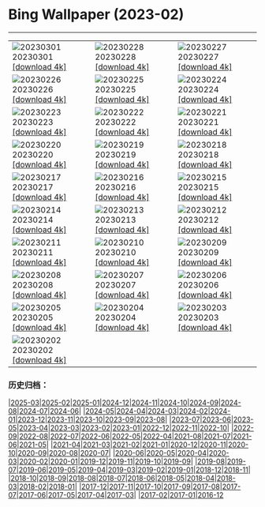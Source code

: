# Bing Wallpaper (2023-02)
**************

<table><tr><td><img class="wallpaper" src="https://www.bing.com/th?id=OHR.SanMartinoVillage_EN-IN2402786658_1920x1080.jpg" alt="20230301"> 20230301 <a href="https://www.bing.com/th?id=OHR.SanMartinoVillage_EN-IN2402786658_UHD.jpg">[download 4k]</a></td><td><img class="wallpaper" src="https://www.bing.com/th?id=OHR.AtraniAmalfi_EN-IN2291116818_1920x1080.jpg" alt="20230228"> 20230228 <a href="https://www.bing.com/th?id=OHR.AtraniAmalfi_EN-IN2291116818_UHD.jpg">[download 4k]</a></td><td><img class="wallpaper" src="https://www.bing.com/th?id=OHR.PolarBearFrost_EN-IN2230168012_1920x1080.jpg" alt="20230227"> 20230227 <a href="https://www.bing.com/th?id=OHR.PolarBearFrost_EN-IN2230168012_UHD.jpg">[download 4k]</a></td></tr><tr><td><img class="wallpaper" src="https://www.bing.com/th?id=OHR.CanopyPeru_EN-IN2161879762_1920x1080.jpg" alt="20230226"> 20230226 <a href="https://www.bing.com/th?id=OHR.CanopyPeru_EN-IN2161879762_UHD.jpg">[download 4k]</a></td><td><img class="wallpaper" src="https://www.bing.com/th?id=OHR.BryceAnniv_EN-IN2070948821_1920x1080.jpg" alt="20230225"> 20230225 <a href="https://www.bing.com/th?id=OHR.BryceAnniv_EN-IN2070948821_UHD.jpg">[download 4k]</a></td><td><img class="wallpaper" src="https://www.bing.com/th?id=OHR.RichmondParkDuck_EN-IN4393298463_1920x1080.jpg" alt="20230224"> 20230224 <a href="https://www.bing.com/th?id=OHR.RichmondParkDuck_EN-IN4393298463_UHD.jpg">[download 4k]</a></td></tr><tr><td><img class="wallpaper" src="https://www.bing.com/th?id=OHR.ParisWinter_EN-IN2809559115_1920x1080.jpg" alt="20230223"> 20230223 <a href="https://www.bing.com/th?id=OHR.ParisWinter_EN-IN2809559115_UHD.jpg">[download 4k]</a></td><td><img class="wallpaper" src="https://www.bing.com/th?id=OHR.GlassOctopus_EN-IN5956583508_1920x1080.jpg" alt="20230222"> 20230222 <a href="https://www.bing.com/th?id=OHR.GlassOctopus_EN-IN5956583508_UHD.jpg">[download 4k]</a></td><td><img class="wallpaper" src="https://www.bing.com/th?id=OHR.MardiGrasNOLA_EN-IN2690617612_1920x1080.jpg" alt="20230221"> 20230221 <a href="https://www.bing.com/th?id=OHR.MardiGrasNOLA_EN-IN2690617612_UHD.jpg">[download 4k]</a></td></tr><tr><td><img class="wallpaper" src="https://www.bing.com/th?id=OHR.WinterberryBush_EN-IN5907653699_1920x1080.jpg" alt="20230220"> 20230220 <a href="https://www.bing.com/th?id=OHR.WinterberryBush_EN-IN5907653699_UHD.jpg">[download 4k]</a></td><td><img class="wallpaper" src="https://www.bing.com/th?id=OHR.MauiWhale_EN-IN2520219218_1920x1080.jpg" alt="20230219"> 20230219 <a href="https://www.bing.com/th?id=OHR.MauiWhale_EN-IN2520219218_UHD.jpg">[download 4k]</a></td><td><img class="wallpaper" src="https://www.bing.com/th?id=OHR.EbenIceCave_EN-IN9031390028_1920x1080.jpg" alt="20230218"> 20230218 <a href="https://www.bing.com/th?id=OHR.EbenIceCave_EN-IN9031390028_UHD.jpg">[download 4k]</a></td></tr><tr><td><img class="wallpaper" src="https://www.bing.com/th?id=OHR.BirdcountAllen_EN-IN8909281826_1920x1080.jpg" alt="20230217"> 20230217 <a href="https://www.bing.com/th?id=OHR.BirdcountAllen_EN-IN8909281826_UHD.jpg">[download 4k]</a></td><td><img class="wallpaper" src="https://www.bing.com/th?id=OHR.FireFallYosemite_EN-IN8755954211_1920x1080.jpg" alt="20230216"> 20230216 <a href="https://www.bing.com/th?id=OHR.FireFallYosemite_EN-IN8755954211_UHD.jpg">[download 4k]</a></td><td><img class="wallpaper" src="https://www.bing.com/th?id=OHR.HippoDayChobe_EN-IN8522077079_1920x1080.jpg" alt="20230215"> 20230215 <a href="https://www.bing.com/th?id=OHR.HippoDayChobe_EN-IN8522077079_UHD.jpg">[download 4k]</a></td></tr><tr><td><img class="wallpaper" src="https://www.bing.com/th?id=OHR.OtaruIgloo_EN-IN8409373034_1920x1080.jpg" alt="20230214"> 20230214 <a href="https://www.bing.com/th?id=OHR.OtaruIgloo_EN-IN8409373034_UHD.jpg">[download 4k]</a></td><td><img class="wallpaper" src="https://www.bing.com/th?id=OHR.MoonValley_EN-IN8236419836_1920x1080.jpg" alt="20230213"> 20230213 <a href="https://www.bing.com/th?id=OHR.MoonValley_EN-IN8236419836_UHD.jpg">[download 4k]</a></td><td><img class="wallpaper" src="https://www.bing.com/th?id=OHR.BoobyDarwinDay_EN-IN1374857733_1920x1080.jpg" alt="20230212"> 20230212 <a href="https://www.bing.com/th?id=OHR.BoobyDarwinDay_EN-IN1374857733_UHD.jpg">[download 4k]</a></td></tr><tr><td><img class="wallpaper" src="https://www.bing.com/th?id=OHR.DarkSkiesDV_EN-IN7920040669_1920x1080.jpg" alt="20230211"> 20230211 <a href="https://www.bing.com/th?id=OHR.DarkSkiesDV_EN-IN7920040669_UHD.jpg">[download 4k]</a></td><td><img class="wallpaper" src="https://www.bing.com/th?id=OHR.EpidaurusGreece_EN-IN7766735984_1920x1080.jpg" alt="20230210"> 20230210 <a href="https://www.bing.com/th?id=OHR.EpidaurusGreece_EN-IN7766735984_UHD.jpg">[download 4k]</a></td><td><img class="wallpaper" src="https://www.bing.com/th?id=OHR.LowerAntelopeAZ_EN-IN0938240808_1920x1080.jpg" alt="20230209"> 20230209 <a href="https://www.bing.com/th?id=OHR.LowerAntelopeAZ_EN-IN0938240808_UHD.jpg">[download 4k]</a></td></tr><tr><td><img class="wallpaper" src="https://www.bing.com/th?id=OHR.NorwayRestArea_EN-IN8211082251_1920x1080.jpg" alt="20230208"> 20230208 <a href="https://www.bing.com/th?id=OHR.NorwayRestArea_EN-IN8211082251_UHD.jpg">[download 4k]</a></td><td><img class="wallpaper" src="https://www.bing.com/th?id=OHR.MedievalLabro_EN-IN6496784064_1920x1080.jpg" alt="20230207"> 20230207 <a href="https://www.bing.com/th?id=OHR.MedievalLabro_EN-IN6496784064_UHD.jpg">[download 4k]</a></td><td><img class="wallpaper" src="https://www.bing.com/th?id=OHR.WaitangiFjordlandNP_EN-IN6197153060_1920x1080.jpg" alt="20230206"> 20230206 <a href="https://www.bing.com/th?id=OHR.WaitangiFjordlandNP_EN-IN6197153060_UHD.jpg">[download 4k]</a></td></tr><tr><td><img class="wallpaper" src="https://www.bing.com/th?id=OHR.MonarchPismo_EN-IN4855361445_1920x1080.jpg" alt="20230205"> 20230205 <a href="https://www.bing.com/th?id=OHR.MonarchPismo_EN-IN4855361445_UHD.jpg">[download 4k]</a></td><td><img class="wallpaper" src="https://www.bing.com/th?id=OHR.FeldbergSchnee_EN-IN9827082388_1920x1080.jpg" alt="20230204"> 20230204 <a href="https://www.bing.com/th?id=OHR.FeldbergSchnee_EN-IN9827082388_UHD.jpg">[download 4k]</a></td><td><img class="wallpaper" src="https://www.bing.com/th?id=OHR.QuebecFrontenac_EN-IN1368877806_1920x1080.jpg" alt="20230203"> 20230203 <a href="https://www.bing.com/th?id=OHR.QuebecFrontenac_EN-IN1368877806_UHD.jpg">[download 4k]</a></td></tr><tr><td><img class="wallpaper" src="https://www.bing.com/th?id=OHR.GroundhogThree_EN-IN0846491116_1920x1080.jpg" alt="20230202"> 20230202 <a href="https://www.bing.com/th?id=OHR.GroundhogThree_EN-IN0846491116_UHD.jpg">[download 4k]</a></td><td></td><td></td></tr></table>

### 历史归档：

|[2025-03](/../2025-03/2025-03.md)|[2025-02](/../2025-02/2025-02.md)|[2025-01](/../2025-01/2025-01.md)|[2024-12](/../2024-12/2024-12.md)|[2024-11](/../2024-11/2024-11.md)|[2024-10](/../2024-10/2024-10.md)|[2024-09](/../2024-09/2024-09.md)|[2024-08](/../2024-08/2024-08.md)|[2024-07](/../2024-07/2024-07.md)|[2024-06](/../2024-06/2024-06.md)|
|[2024-05](/../2024-05/2024-05.md)|[2024-04](/../2024-04/2024-04.md)|[2024-03](/../2024-03/2024-03.md)|[2024-02](/../2024-02/2024-02.md)|[2024-01](/../2024-01/2024-01.md)|[2023-12](/../2023-12/2023-12.md)|[2023-11](/../2023-11/2023-11.md)|[2023-10](/../2023-10/2023-10.md)|[2023-09](/../2023-09/2023-09.md)|[2023-08](/../2023-08/2023-08.md)|
|[2023-07](/../2023-07/2023-07.md)|[2023-06](/../2023-06/2023-06.md)|[2023-05](/../2023-05/2023-05.md)|[2023-04](/../2023-04/2023-04.md)|[2023-03](/../2023-03/2023-03.md)|[2023-02](/2023-02.md)|[2023-01](/../2023-01/2023-01.md)|[2022-12](/../2022-12/2022-12.md)|[2022-11](/../2022-11/2022-11.md)|[2022-10](/../2022-10/2022-10.md)|
|[2022-09](/../2022-09/2022-09.md)|[2022-08](/../2022-08/2022-08.md)|[2022-07](/../2022-07/2022-07.md)|[2022-06](/../2022-06/2022-06.md)|[2022-05](/../2022-05/2022-05.md)|[2022-04](/../2022-04/2022-04.md)|[2021-08](/../2021-08/2021-08.md)|[2021-07](/../2021-07/2021-07.md)|[2021-06](/../2021-06/2021-06.md)|[2021-05](/../2021-05/2021-05.md)|
|[2021-04](/../2021-04/2021-04.md)|[2021-03](/../2021-03/2021-03.md)|[2021-02](/../2021-02/2021-02.md)|[2021-01](/../2021-01/2021-01.md)|[2020-12](/../2020-12/2020-12.md)|[2020-11](/../2020-11/2020-11.md)|[2020-10](/../2020-10/2020-10.md)|[2020-09](/../2020-09/2020-09.md)|[2020-08](/../2020-08/2020-08.md)|[2020-07](/../2020-07/2020-07.md)|
|[2020-06](/../2020-06/2020-06.md)|[2020-05](/../2020-05/2020-05.md)|[2020-04](/../2020-04/2020-04.md)|[2020-03](/../2020-03/2020-03.md)|[2020-02](/../2020-02/2020-02.md)|[2020-01](/../2020-01/2020-01.md)|[2019-12](/../2019-12/2019-12.md)|[2019-11](/../2019-11/2019-11.md)|[2019-10](/../2019-10/2019-10.md)|[2019-09](/../2019-09/2019-09.md)|
|[2019-08](/../2019-08/2019-08.md)|[2019-07](/../2019-07/2019-07.md)|[2019-06](/../2019-06/2019-06.md)|[2019-05](/../2019-05/2019-05.md)|[2019-04](/../2019-04/2019-04.md)|[2019-03](/../2019-03/2019-03.md)|[2019-02](/../2019-02/2019-02.md)|[2019-01](/../2019-01/2019-01.md)|[2018-12](/../2018-12/2018-12.md)|[2018-11](/../2018-11/2018-11.md)|
|[2018-10](/../2018-10/2018-10.md)|[2018-09](/../2018-09/2018-09.md)|[2018-08](/../2018-08/2018-08.md)|[2018-07](/../2018-07/2018-07.md)|[2018-06](/../2018-06/2018-06.md)|[2018-05](/../2018-05/2018-05.md)|[2018-04](/../2018-04/2018-04.md)|[2018-03](/../2018-03/2018-03.md)|[2018-02](/../2018-02/2018-02.md)|[2018-01](/../2018-01/2018-01.md)|
|[2017-12](/../2017-12/2017-12.md)|[2017-11](/../2017-11/2017-11.md)|[2017-10](/../2017-10/2017-10.md)|[2017-09](/../2017-09/2017-09.md)|[2017-08](/../2017-08/2017-08.md)|[2017-07](/../2017-07/2017-07.md)|[2017-06](/../2017-06/2017-06.md)|[2017-05](/../2017-05/2017-05.md)|[2017-04](/../2017-04/2017-04.md)|[2017-03](/../2017-03/2017-03.md)|
|[2017-02](/../2017-02/2017-02.md)|[2017-01](/../2017-01/2017-01.md)|[2016-12](/../2016-12/2016-12.md)